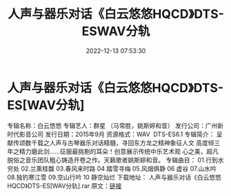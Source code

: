 ﻿---
title: 人声与器乐对话《白云悠悠HQCD》DTS-ESWAV分轨
date: 2022-12-13 07:53:30
categories: WAV车载音乐、镜像
tags: 华语中文
---
# 人声与器乐对话《白云悠悠HQCD》DTS-ES[WAV分轨]

专辑名称：白云悠悠
专辑艺人：群星 （马常胜，姚斯婷和音）
发行公司：广州新时代影音公司
发行日期：2015年9月
资源格式：WAV  DTS-ES6.1
专辑简介：
呈献传颂数千载之人声与古琴器乐对话精髓，寻回东方龙之精神象征人文
高度倾三年之精力磨此剑……征服最挑剔的耳朵！创意展示传统中乐艺术观
心之美，超凡脱俗之音乐团队粗心铸造开卷之作。天籁歌者姚斯婷和音。
专辑曲目：
01.行到水穷处
02.兰熏桂馥
03.春风来时路
04 踏雪寻梅
05.风烟俱静
06 虚谷
07.山水吟
08.独钓寒江雪
09.空山行吟
10 静空灿烂
下载地址：
人声与器乐对话《白云悠悠
HQCD》DTS-ES[WAV分轨].rar
原文：[链接](https://blog.sina.com.cn/s/blog_1647c7e76010310kx.html)